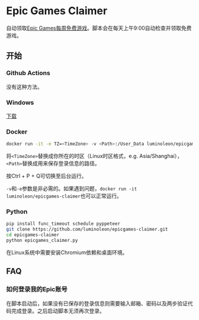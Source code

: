 # Epic Games Claimer

自动领取[Epic Games每周免费游戏](https://www.epicgames.com/store/free-games)。脚本会在每天上午9:00自动检查并领取免费游戏。

## 开始

### Github Actions

没有这种方法。

### Windows

[下载](https://github.com/luminoleon/epicgames-claimer/releases)

### Docker

``` bash
docker run -it -e TZ=<TimeZone> -v <Path>:/User_Data luminoleon/epicgames-claimer
```

将`<TimeZone>`替换成你所在的时区（Linux时区格式，e.g. Asia/Shanghai），`<Path>`替换成用来保存登录信息的路径。

按Ctrl + P + Q可切换至后台运行。

`-v`和`-e`参数是非必需的。如果遇到问题，`docker run -it luminoleon/epicgames-claimer`也可以正常运行。

### Python

``` bash
pip install func_timeout schedule pyppeteer
git clone https://github.com/luminoleon/epicgames-claimer.git
cd epicgames-claimer
python epicgames_claimer.py
```

在Linux系统中需要安装Chromium依赖和桌面环境。

## FAQ

### 如何登录我的Epic账号

在脚本启动后，如果没有已保存的登录信息则需要输入邮箱、密码以及两步验证代码完成登录。之后启动脚本无须再次登录。
